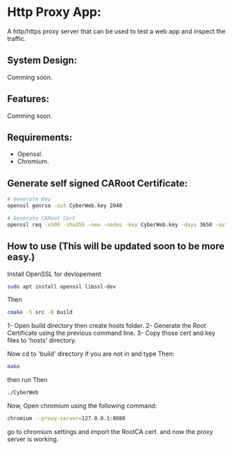 # **Http Proxy App:**

A http/https proxy server that can be used to test a web app and inspect the traffic.

## **System Design:**

Comming soon.

## **Features:**
	
Comming soon.

## **Requirements:**

- Openssl.
- Chromium.

## Generate self signed CARoot Certificate:

```bash
# Generate Key
openssl genrsa -out CyberWeb.key 2048

# Generate CARoot Cert
openssl req -x509 -sha256 -new -nodes -key CyberWeb.key -days 3650 -out CyberWeb.crt
```

## How to use (This will be updated soon to be more easy.)

Install OpenSSL for devlopement
```bash
sudo apt install openssl libssl-dev
```

Then
```bash
cmake -S src -B build
```

1- Open build directory then create hosts folder.
2- Generate the Root Certificate using the previous command line.
3- Copy those cert and key files to 'hosts' directory.

Now cd to 'build' directory if you are not in and type
Then:

```bash
make
```

then run 
Then
```bash
./CyberWeb
```

Now, Open chromium using the following command:
```bash
chromium --proxy-server=127.0.0.1:8080
```
go to chromium settings and import the RootCA cert. and now the proxy server is working.